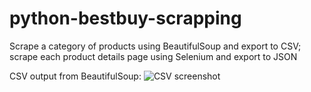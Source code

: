 # python-bestbuy-scrapping
Scrape a category of products using BeautifulSoup and export to CSV; scrape each product details page using Selenium and export to JSON

CSV output from BeautifulSoup:
![CSV screenshot](https://github.com/swagatobhaskar/python-bestbuy-scrapping/image.png?raw=true)
